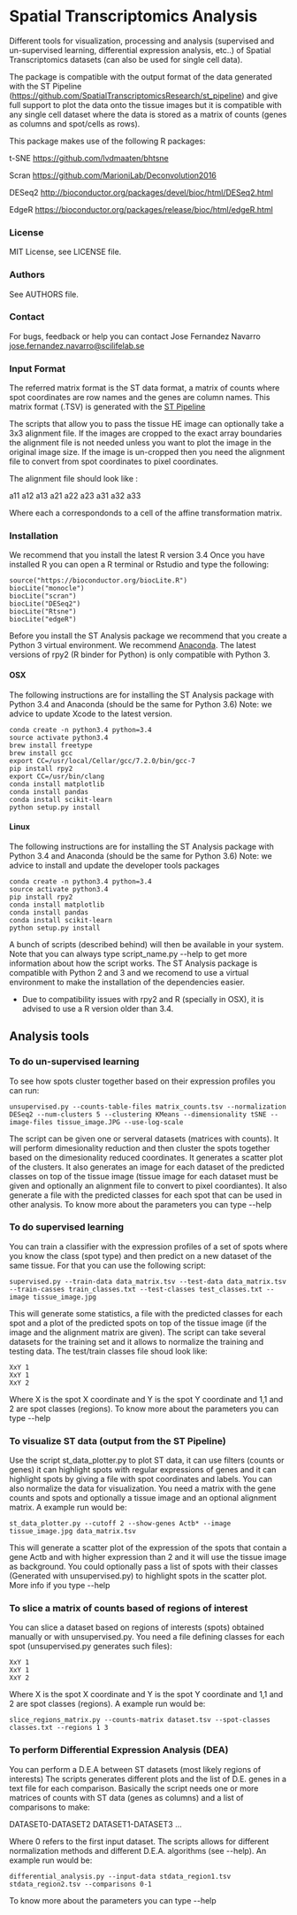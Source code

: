 # Spatial Transcriptomics Analysis 

Different tools for visualization, processing and analysis (supervised and un-supervised learning,
differential expression analysis, etc..) of Spatial Transcriptomics datasets (can also be used for single cell data).

The package is compatible with the output format of the data generated with the
ST Pipeline (https://github.com/SpatialTranscriptomicsResearch/st_pipeline) and give full
support to plot the data onto the tissue images but it is compatible with any single cell dataset
where the data is stored as a matrix of counts (genes as columns and spot/cells as rows).

This package makes use of the following R packages:

t-SNE
https://github.com/lvdmaaten/bhtsne

Scran
https://github.com/MarioniLab/Deconvolution2016

DESeq2
http://bioconductor.org/packages/devel/bioc/html/DESeq2.html

EdgeR
https://bioconductor.org/packages/release/bioc/html/edgeR.html

### License
MIT License, see LICENSE file.

### Authors
See AUTHORS file.

### Contact
For bugs, feedback or help you can contact Jose Fernandez Navarro <jose.fernandez.navarro@scilifelab.se>

### Input Format
The referred matrix format is the ST data format, a matrix of counts where spot coordinates are row names
and the genes are column names. This matrix format (.TSV) is generated with the
[ST Pipeline](https://github.com/SpatialTranscriptomicsResearch/st_pipeline)

The scripts that allow you to pass the tissue HE image can optionally take a 3x3 alignment file.
If the images are cropped to the exact array boundaries the alignment file is not needed
unless you want to plot the image in the original image size. If the image is un-cropped
then you need the alignment file to convert from spot coordinates to pixel coordinates.

The alignment file should look like :

a11 a12 a13 a21 a22 a23 a31 a32 a33

Where each a correspondonds to a cell of the affine transformation matrix.

### Installation

We recommend that you install the latest R version 3.4 Once you have installed R you can open
a R terminal or Rstudio and type the following:

    source("https://bioconductor.org/biocLite.R")
    biocLite("monocle")
    biocLite("scran")
    biocLite("DESeq2")
    biocLite("Rtsne")
    biocLite("edgeR")
    
Before you install the ST Analysis package we recommend that you create a Python 3 virtual
environment. We recommend [Anaconda](https://anaconda.org/anaconda/python).
The latest versions of rpy2 (R binder for Python) is only compatible with Python 3.

#### OSX
The following instructions are for installing the ST Analysis package with Python 3.4 and Anaconda
(should be the same for Python 3.6)
Note: we advice to update Xcode to the latest version.

    conda create -n python3.4 python=3.4
    source activate python3.4
    brew install freetype
    brew install gcc
    export CC=/usr/local/Cellar/gcc/7.2.0/bin/gcc-7
    pip install rpy2
    export CC=/usr/bin/clang
    conda install matplotlib
    conda install pandas
    conda install scikit-learn
    python setup.py install

#### Linux
The following instructions are for installing the ST Analysis package with Python 3.4 and Anaconda
(should be the same for Python 3.6)
Note: we advice to install and update the developer tools packages

    conda create -n python3.4 python=3.4
    source activate python3.4
    pip install rpy2
    conda install matplotlib
    conda install pandas
    conda install scikit-learn
    python setup.py install

A bunch of scripts (described behind) will then be available in your system.
Note that you can always type script_name.py --help to get more information
about how the script works. 
The ST Analysis package is compatible with Python 2 and 3 and we recomend to use
a virtual environment to make the installation of the dependencies easier. 

* Due to compatibility issues with rpy2 and R (specially in OSX), it is advised to use a R version older than 3.4. 

## Analysis tools

### To do un-supervised learning
To see how spots cluster together based on their expression profiles you can run:

    unsupervised.py --counts-table-files matrix_counts.tsv --normalization DESeq2 --num-clusters 5 --clustering KMeans --dimensionality tSNE --image-files tissue_image.JPG --use-log-scale 
    
The script can be given one or serveral datasets (matrices with counts). It will perform dimesionality reduction
and then cluster the spots together based on the dimesionality reduced coordinates.
It generates a scatter plot of the clusters. It also generates an image for
each dataset of the predicted classes on top of the tissue image (tissue image for each dataset must be given and optionally
an alignment file to convert to pixel coordiantes).
It also generate a file with the predicted classes for each spot that can be used in other analysis.
To know more about the parameters you can type --help

### To do supervised learning
You can train a classifier with the expression profiles of a set of spots
where you know the class (spot type) and then predict on a new dataset
of the same tissue. For that you can use the following script:

    supervised.py --train-data data_matrix.tsv --test-data data_matrix.tsv --train-casses train_classes.txt --test-classes test_classes.txt --image tissue_image.jpg
    
This will generate some statistics, a file with the predicted classes for each spot and a plot of
the predicted spots on top of the tissue image (if the image and the alignment matrix are given).
The script can take several datasets for the training set and it allows to normalize the training and testing data.
The test/train classes file shoud look like:

    XxY 1
    XxY 1
    XxY 2

Where X is the spot X coordinate and Y is the spot Y coordinate and 1,1 and 2 are
spot classes (regions).
To know more about the parameters you can type --help

### To visualize ST data (output from the ST Pipeline) 
Use the script st_data_plotter.py to plot ST data, it can use
filters (counts or genes) it can highlight spots with regular expressions
of genes and it can highlight spots by giving a file with spot coordinates
and labels. You can also normalize the data for visualization.
You need a matrix with the gene counts and spots and optionally
a tissue image and an optional alignment matrix. A example run would be:

    st_data_plotter.py --cutoff 2 --show-genes Actb* --image tissue_image.jpg data_matrix.tsv
    
This will generate a scatter plot of the expression of the spots that contain a gene Actb and
with higher expression than 2 and it will use the tissue image as background.
You could optionally pass a list of spots with their classes (Generated with unsupervised.py)
to highlight spots in the scatter plot. More info if you type --help
  
### To slice a matrix of counts based of regions of interest
You can slice a dataset based on regions of interests (spots) obtained
manually or with unsupervised.py. You need a file defining classes for each spot
(unsupervised.py generates such files):

    XxY 1
    XxY 1
    XxY 2

Where X is the spot X coordinate and Y is the spot Y coordinate and 1,1 and 2 are
spot classes (regions).
A example run would be:

    slice_regions_matrix.py --counts-matrix dataset.tsv --spot-classes classes.txt --regions 1 3

### To perform Differential Expression Analysis (DEA)
You can perform a D.E.A between ST datasets (most likely regions of interests)
The scripts generates different plots and the list of D.E. genes in a text file for each comparison.
Basically the script needs one or more matrices of counts with ST data (genes as columns) and a list
of comparisons to make:

DATASET0-DATASET2 DATASET1-DATASET3 ...

Where 0 refers to the first input dataset. The scripts allows for different normalization methods and
different D.E.A. algorithms (see --help). An example run would be:

    differential_analysis.py --input-data stdata_region1.tsv stdata_region2.tsv --comparisons 0-1
    
To know more about the parameters you can type --help
